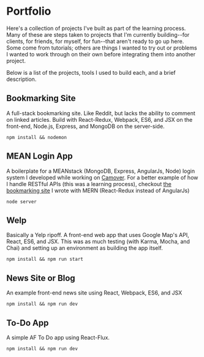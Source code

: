 # Portfolio

Here's a collection of projects I've built as part of the learning process. Many of these are steps taken to projects that I'm currently building--for clients, for friends, for myself, for fun--that aren't ready to go up here. Some come from tutorials; others are things I wanted to try out or problems I wanted to work through on their own before integrating them into another project.

Below is a list of the projects, tools I used to build each, and a brief description.


## Bookmarking Site
A full-stack bookmarking site. Like Reddit, but lacks the ability to comment on linked articles. Build with React-Redux, Webpack, ES6, and JSX on the front-end, Node.js, Express, and MongoDB on the server-side.

    npm install && nodemon


## MEAN Login App
A boilerplate for a MEANstack (MongoDB, Express, AngularJs, Node) login system I developed while working on [Camover](https://github.com/crashspringfield/camover). For a better example of how I handle RESTful APIs (this was a learning process), checkout [the bookmarking site](https://github.com/crashspringfield/portfolio/tree/master/bookmarking-site) I wrote with MERN (React-Redux instead of AngularJs)

    node server


## Welp
Basically a Yelp ripoff. A front-end web app that uses Google Map's API, React, ES6, and JSX. This was as much testing (with Karma, Mocha, and Chai) and setting up an environment as building the app itself.

    npm install && npm run start


## News Site or Blog
An example front-end news site using React, Webpack, ES6, and JSX

    npm install && npm run dev


## To-Do App
A simple AF To Do app using React-Flux.

    npm install && npm run dev
